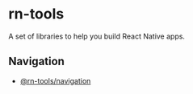# rn-tools

A set of libraries to help you build React Native apps.

## Navigation

- [@rn-tools/navigation](packages/navigation/readme.md)
